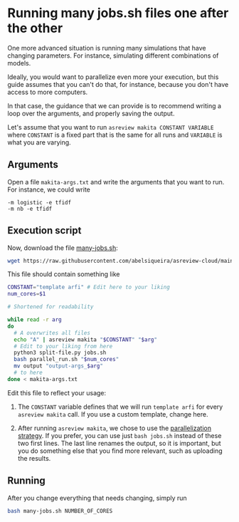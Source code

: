 # Running many jobs.sh files one after the other

One more advanced situation is running many simulations that have changing parameters.
For instance, simulating different combinations of models.

Ideally, you would want to parallelize even more your execution, but this guide assumes that you can't do that, for instance, because you don't have access to more computers.

In that case, the guidance that we can provide is to recommend writing a loop over the arguments, and properly saving the output.

Let's assume that you want to run `asreview makita CONSTANT VARIABLE` where `CONSTANT` is a fixed part that is the same for all runs and `VARIABLE` is what you are varying.

## Arguments

Open a file `makita-args.txt` and write the arguments that you want to run.
For instance, we could write

```plaintext
-m logistic -e tfidf
-m nb -e tfidf
```

## Execution script

Now, download the file [many-jobs.sh](code/many-jobs.sh):

```bash
wget https://raw.githubusercontent.com/abelsiqueira/asreview-cloud/main/code/many-jobs.sh
```

This file should contain something like

```bash
CONSTANT="template arfi" # Edit here to your liking
num_cores=$1

# Shortened for readability

while read -r arg
do
  # A overwrites all files
  echo "A" | asreview makita "$CONSTANT" "$arg"
  # Edit to your liking from here
  python3 split-file.py jobs.sh
  bash parallel_run.sh "$num_cores"
  mv output "output-args_$arg"
  # to here
done < makita-args.txt
```

Edit this file to reflect your usage:

1. The `CONSTANT` variable defines that we will run `template arfi` for every `asreview makita` call. If you use a custom template, change here.

2. After running `asreview makita`, we chose to use the [parallelization strategy](20-parallel.md). If you prefer, you can use just `bash jobs.sh` instead of these two first lines. The last line renames the output, so it is important, but you do something else that you find more relevant, such as uploading the results.

## Running

After you change everything that needs changing, simply run

```bash
bash many-jobs.sh NUMBER_OF_CORES
```
